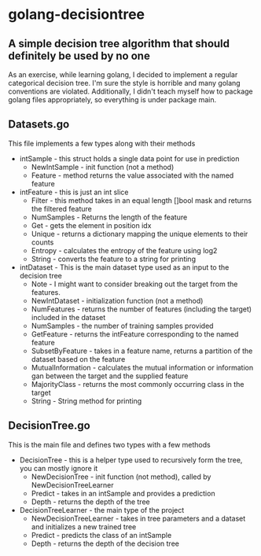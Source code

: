 # golang-decisiontree

## A simple decision tree algorithm that should definitely be used by no one

As an exercise, while learning golang, I decided to implement a regular categorical decision tree. I'm sure the style is horrible and many golang conventions are violated. Additionally, I didn't teach myself how to package golang files appropriately, so everything is under package main.

## Datasets.go
This file implements a few types along with their methods
* intSample - this struct holds a single data point for use in prediction
    * NewIntSample - init function (not a method) 
    * Feature - method returns the value associated with the named feature
* intFeature - this is just an int slice
    * Filter - this method takes in an equal length []bool mask and returns the filtered feature
    * NumSamples - Returns the length of the feature
    * Get - gets the element in position idx
    * Unique - returns a dictionary mapping the unique elements to their counts
    * Entropy - calculates the entropy of the feature using log2
    * String - converts the feature to a string for printing
* intDataset - This is the main dataset type used as an input to the decision tree
    * Note - I might want to consider breaking out the target from the features.
    * NewIntDataset - initialization function (not a method)
    * NumFeatures - returns the number of features (including the target) included in the dataset
    * NumSamples - the number of training samples provided
    * GetFeature - returns the intFeature corresponding to the named feature
    * SubsetByFeature - takes in a feature name, returns a partition of the dataset based on the feature
    * MutualInformation - calculates the mutual information or information gan between the target and the supplied feature
    * MajorityClass - returns the most commonly occurring class in the target
    * String - String method for printing


## DecisionTree.go
This is the main file and defines two types with a few methods
* DecisionTree - this is a helper type used to recursively form the tree, you can mostly ignore it
    * NewDecisionTree - init function (not method), called by NewDecisionTreeLearner
    * Predict - takes in an intSample and provides a prediction
    * Depth - returns the depth of the tree
* DecisionTreeLearner - the main type of the project
    * NewDecisionTreeLearner - takes in tree parameters and a dataset and initializes a new trained tree
    * Predict - predicts the class of an intSample
    * Depth - returns the depth of the decision tree
